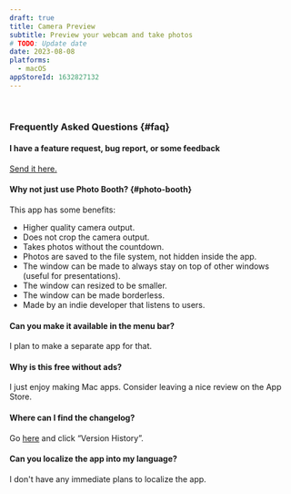 ```yaml
---
draft: true
title: Camera Preview
subtitle: Preview your webcam and take photos
# TODO: Update date
date: 2023-08-08
platforms:
  - macOS
appStoreId: 1632827132
---
```


<br>

### Frequently Asked Questions {#faq}

#### I have a feature request, bug report, or some feedback

[Send it here.](https://sindresorhus.com/feedback?product=Camera%20Preview&referrer=Website-FAQ)

#### Why not just use Photo Booth? {#photo-booth}

This app has some benefits:

- Higher quality camera output.
- Does not crop the camera output.
- Takes photos without the countdown.
- Photos are saved to the file system, not hidden inside the app.
- The window can be made to always stay on top of other windows (useful for presentations).
- The window can resized to be smaller.
- The window can be made borderless.
- Made by an indie developer that listens to users.

#### Can you make it available in the menu bar?

I plan to make a separate app for that.

#### Why is this free without ads?

I just enjoy making Mac apps. Consider leaving a nice review on the App Store.

#### Where can I find the changelog?

Go [here](https://apps.apple.com/app/id1632827132) and click “Version History”.

#### Can you localize the app into my language?

I don't have any immediate plans to localize the app.
